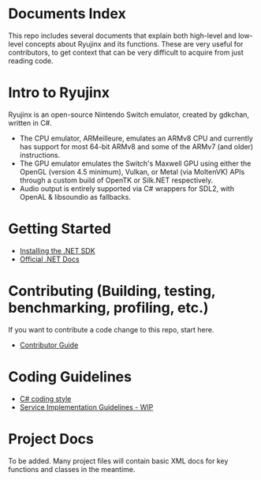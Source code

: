# Documents Index

This repo includes several documents that explain both high-level and low-level concepts about Ryujinx and its functions. These are very useful for contributors, to get context that can be very difficult to acquire from just reading code.

Intro to Ryujinx
==================

Ryujinx is an open-source Nintendo Switch emulator, created by gdkchan, written in C#. 
* The CPU emulator, ARMeilleure, emulates an ARMv8 CPU and currently has support for most 64-bit ARMv8 and some of the ARMv7 (and older) instructions.
* The GPU emulator emulates the Switch's Maxwell GPU using either the OpenGL (version 4.5 minimum), Vulkan, or Metal (via MoltenVK) APIs through a custom build of OpenTK or Silk.NET respectively.
* Audio output is entirely supported via C# wrappers for SDL2, with OpenAL & libsoundio as fallbacks.

Getting Started
===============

- [Installing the .NET SDK](https://dotnet.microsoft.com/download)
- [Official .NET Docs](https://docs.microsoft.com/dotnet/core/)

Contributing (Building, testing, benchmarking, profiling, etc.)
===============

If you want to contribute a code change to this repo, start here.

- [Contributor Guide](https://github.com/ryujinx-mirror/Ryujinx/CONTRIBUTING.md)

Coding Guidelines
=================

- [C# coding style](coding-guidelines/coding-style.md)
- [Service Implementation Guidelines - WIP](https://gist.github.com/gdkchan/84ba88cd50efbe58d1babfaa7cd7c455)

Project Docs
=================

To be added. Many project files will contain basic XML docs for key functions and classes in the meantime.
